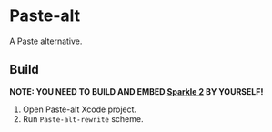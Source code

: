 # Paste-alt

A Paste alternative.

## Build

**NOTE: YOU NEED TO BUILD AND EMBED [Sparkle 2](https://github.com/sparkle-project/Sparkle/tree/2.x) BY YOURSELF!**

1. Open Paste-alt Xcode project.
2. Run `Paste-alt-rewrite` scheme.
